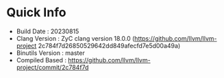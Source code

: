 # Quick Info
* Build Date : 20230815
* Clang Version : ZyC clang version 18.0.0 (https://github.com/llvm/llvm-project 2c784f7d26850529642dd849afecfd7e5d00a49a)
* Binutils Version : master
* Compiled Based : https://github.com/llvm/llvm-project/commit/2c784f7d

